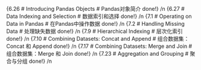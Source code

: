 {6.26 # Introducing Pandas Objects # Pandas对象简介 done!} /n
{6.27 # Data Indexing and Selection # 数据索引和选择 done!} /n
{7.1 # Operating on Data in Pandas # 在Pandas中操作数据 done!} /n
{7.2 # Handling Missing Data # 处理缺失数据 done!} /n
{7.9 # Hierarchical Indexing # 层次化索引 done!} /n
{7.10 # Combining Datasets: Concat and Append # 组合数据集：Concat 和 Append done!} /n
{7.17 # Combining Datasets: Merge and Join # 组合数据集：Merge 和 Join done!} /n
{7.23 # Aggregation and Grouping # 聚合与分组 done!} /n



